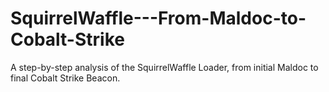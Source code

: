 # SquirrelWaffle---From-Maldoc-to-Cobalt-Strike
A step-by-step analysis of the SquirrelWaffle Loader, from initial Maldoc to final Cobalt Strike Beacon.
